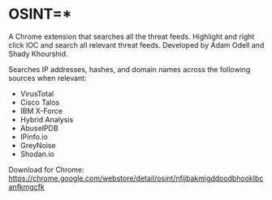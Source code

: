 # OSINT=*
A Chrome extension that searches all the threat feeds. Highlight and right click IOC and search all relevant threat feeds. Developed by Adam Odell and Shady Khourshid. 

Searches IP addresses, hashes, and domain names across the following sources when relevant:
* VirusTotal
* Cisco Talos
* IBM X-Force
* Hybrid Analysis
* AbuseIPDB
* IPinfo.io
* GreyNoise
* Shodan.io

Download for Chrome: https://chrome.google.com/webstore/detail/osint/nfijbakmigddoodbhooklbcanfkmgcfk
